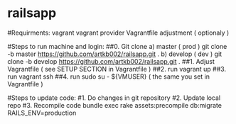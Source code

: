 # railsapp

#Requirments:
vagrant
vagrant provider
Vagrantfile adjustment ( optionaly )

#Steps to run machine and login:
##0. Git clone
a) master ( prod )
 git clone -b master https://github.com/artkb002/railsapp.git .
b) develop ( dev )
 git clone -b develop https://github.com/artkb002/railsapp.git .
##1. Adjust Vagrantfile ( see SETUP SECTION in Vagrantfile )
##2. run vagrant up
##3. run vagrant ssh
##4. run sudo su - ${VMUSER} ( the same you set in Vagrantfile )

#Steps to update code:
#1. Do changes in git repository
#2. Update local repo
#3. Recompile code
   bundle exec rake assets:precompile db:migrate RAILS_ENV=production

